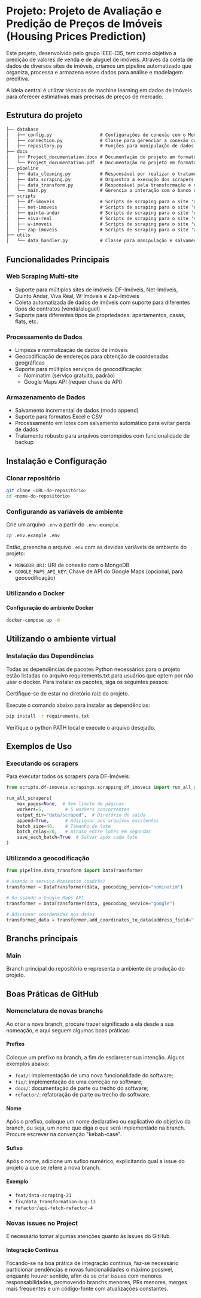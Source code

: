 # Projeto: Projeto de Avaliação e Predição de Preços de Imóveis (Housing Prices Prediction)

Este projeto, desenvolvido pelo grupo IEEE-CIS, tem como objetivo a predição de valores de venda e de aluguel de imóveis. Através da coleta de dados de diversos sites de imóveis, criamos um pipeline automatizado que organiza, processa e armazena esses dados para análise e modelagem preditiva.

A ideia central é utilizar técnicas de machine learning em dados de imóveis para oferecer estimativas mais precisas de preços de mercado.

## Estrutura do projeto

```markdown
├── database
│   ├── config.py                  # Configurações de conexão com o MongoDB
│   ├── connection.py              # Classe para gerenciar a conexão com o MongoDB
│   ├── repository.py              # Funções para manipulação de dados de imóveis (CRUD)
├── docs
│   ├── Project_documentation.docx # Documentação do projeto em formato Word
│   └── Project_documentation.pdf  # Documentação do projeto em formato PDF
├── pipeline
│   ├── data_cleaning.py           # Responsável por realizar o tratamento dos dados coletados
│   ├── data_scraping.py           # Orquestra a execução dos scrapers
│   ├── data_transform.py          # Responsável pela transformação e normalização dos dados
│   └── main.py                    # Gerencia a interação com o banco de dados
├── scripts
│   ├── df-imoveis                 # Scripts de scraping para o site 'df-imoveis'
│   ├── net-imoveis                # Scripts de scraping para o site 'net-imoveis'
│   ├── quinta-andar               # Scripts de scraping para o site 'quinta-andar'
│   ├── viva-real                  # Scripts de scraping para o site 'viva-real'
│   ├── w-imoveis                  # Scripts de scraping para o site 'w-imoveis'
│   ├── zap-imoveis                # Scripts de scraping para o site 'zap-imoveis'
├── utils
│   └── data_handler.py            # Classe para manipulação e salvamento de dados
```

## Funcionalidades Principais

### Web Scraping Multi-site

- Suporte para múltiplos sites de imóveis: DF-Imóveis, Net-Imóveis, Quinto Andar, Viva Real, W-Imóveis e Zap-Imóveis
- Coleta automatizada de dados de imóveis com suporte para diferentes tipos de contratos (venda/aluguel)
- Suporte para diferentes tipos de propriedades: apartamentos, casas, flats, etc.

### Processamento de Dados

- Limpeza e normalização de dados de imóveis
- Geocodificação de endereços para obtenção de coordenadas geográficas
- Suporte para múltiplos serviços de geocodificação:
  - Nominatim (serviço gratuito, padrão)
  - Google Maps API (requer chave de API)

### Armazenamento de Dados

- Salvamento incremental de dados (modo append)
- Suporte para formatos Excel e CSV
- Processamento em lotes com salvamento automático para evitar perda de dados
- Tratamento robusto para arquivos corrompidos com funcionalidade de backup

## Instalação e Configuração

### Clonar repositório

```bash
git clone <URL-do-repositório>
cd <nome-do-repositório>
```

### Configurando as variáveis de ambiente

Crie um arquivo `.env` a partir do `.env.example`.

```bash
cp .env.example .env
```

Então, preencha o arquivo `.env` com as devidas variáveis de ambiente do projeto:

- `MONGODB_URI`: URI de conexão com o MongoDB
- `GOOGLE_MAPS_API_KEY`: Chave de API do Google Maps (opcional, para geocodificação)

### Utilizando o Docker

#### Configuração do ambiente Docker

```bash
docker-compose up -d
```

## Utilizando o ambiente virtual

### Instalação das Dependências

Todas as dependências de pacotes Python necessários para o projeto estão listadas no arquivo requirements.txt para usuários que optem por não usar o docker. Para instalar os pacotes, siga os seguintes passos:

Certifique-se de estar no diretório raiz do projeto.

Execute o comando abaixo para instalar as dependências:

```bash
pip install -r requirements.txt
```

Verifique o python PATH local e execute o arquivo desejado.

## Exemplos de Uso

### Executando os scrapers

Para executar todos os scrapers para DF-Imóveis:

```python
from scripts.df-imoveis.scrapings.scrapping_df_imoveis import run_all_scrapers

run_all_scrapers(
    max_pages=None,  # Sem limite de páginas
    workers=5,        # 5 workers concorrentes
    output_dir="data/scraped",  # Diretório de saída
    append=True,      # Adicionar aos arquivos existentes
    batch_size=40,    # Tamanho do lote
    batch_delay=20,   # Atraso entre lotes em segundos
    save_each_batch=True  # Salvar após cada lote
)
```

### Utilizando a geocodificação

```python
from pipeline.data_transform import DataTransformer

# Usando o serviço Nominatim (padrão)
transformer = DataTransformer(data, geocoding_service="nominatim")

# Ou usando o Google Maps API
transformer = DataTransformer(data, geocoding_service="google")

# Adicionar coordenadas aos dados
transformed_data = transformer.add_coordinates_to_data(address_field="full_address")
```

## Branchs principais

### Main

Branch principal do repositório e representa o ambiente de produção do projeto.

## Boas Práticas de GitHub

### Nomenclatura de novas branchs

Ao criar a nova branch, procure trazer significado a ela desde a sua nomeação, e aqui seguem algumas boas práticas:

#### Prefixo

Coloque um prefixo na branch, a fim de esclarecer sua intenção. Alguns exemplos abaixo:

- `feat/`: implementação de uma nova funcionalidade do software;
- `fix/`: implementação de uma correção no software;
- `docs/`: documentação de parte ou trecho do software;
- `refactor/`: refatoração de parte ou trecho do software.

#### Nome

Após o prefixo, coloque um nome declarativo ou explicativo do objetivo da branch, ou seja, um nome que diga
o que será implementado na branch. Procure escrever na convenção "kebab-case".

#### Sufixo

Após o nome, adicione um sufixo numérico, explicitando qual a issue do projeto a que se refere a nova branch.

#### Exemplo

- `feat/data-scraping-21`
- `fix/data_transformation-bug-13`
- `refactor/api-fetch-refactor-4`

### Novas issues no Project

É necessário tomar algumas atenções quanto às issues do GitHub.

#### Integração Contínua

Focando-se na boa prática de integração contínua, faz-se necessário particionar pendências e novas funcionalidades
o máximo possível, enquanto houver sentido, afim de se criar issues com menores responsabilidades, promovendo
branchs menores, PRs menores, merges mais frequentes e um código-fonte com atualizações constantes.
